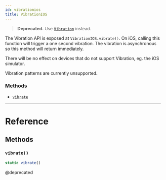```yaml
---
id: vibrationios
title: VibrationIOS
---
```


> **Deprecated.** Use [`Vibration`](vibration.md) instead.

The Vibration API is exposed at `VibrationIOS.vibrate()`. On iOS, calling this function will trigger a one second vibration. The vibration is asynchronous so this method will return immediately.

There will be no effect on devices that do not support Vibration, eg. the iOS simulator.

Vibration patterns are currently unsupported.

### Methods

- [`vibrate`](vibrationios.md#vibrate)

---

# Reference

## Methods

### `vibrate()`

```javascript
static vibrate()
```

@deprecated
